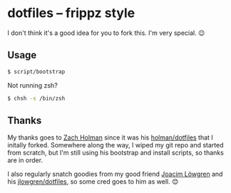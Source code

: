 # dotfiles – frippz style

I don't think it's a good idea for you to fork this. I'm very special. 😉

## Usage

```zsh
$ script/bootstrap
```

Not running zsh?

```zsh
$ chsh -s /bin/zsh
```

## Thanks

My thanks goes to [Zach Holman](https://github.com/holman) since it was his [holman/dotfiles](https://github.com/holman/dotfiles) that I initally forked. Somewhere along the way, I wiped my git repo and started from scratch, but I'm still using his bootstrap and install scripts, so thanks are in order.

I also regularly snatch goodies from my good friend [Joacim Löwgren](https://github.com/jlowgren) and his [jlowgren/dotfiles](https://github.com/jlowgren/dotfiles), so some cred goes to him as well. 😊